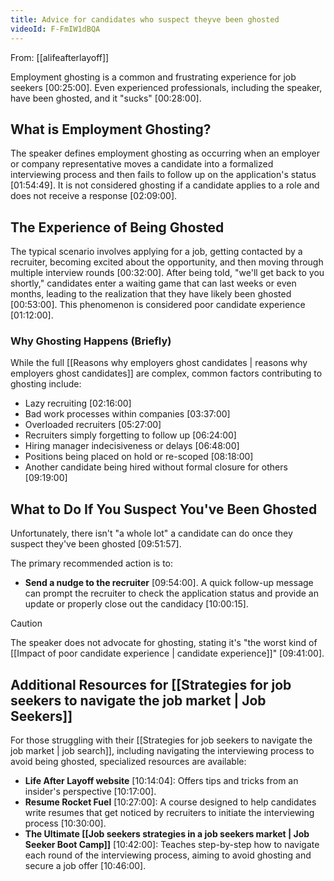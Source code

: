 ```yaml
---
title: Advice for candidates who suspect theyve been ghosted
videoId: F-FmIW1dBQA
---
```


From: [[alifeafterlayoff]] <br/> 

Employment ghosting is a common and frustrating experience for job seekers <a class="yt-timestamp" data-t="00:25:00">[00:25:00]</a>. Even experienced professionals, including the speaker, have been ghosted, and it "sucks" <a class="yt-timestamp" data-t="00:28:00">[00:28:00]</a>.

## What is Employment Ghosting?

The speaker defines employment ghosting as occurring when an employer or company representative moves a candidate into a formalized interviewing process and then fails to follow up on the application's status <a class="yt-timestamp" data-t="01:54:49">[01:54:49]</a>. It is not considered ghosting if a candidate applies to a role and does not receive a response <a class="yt-timestamp" data-t="02:09:00">[02:09:00]</a>.

## The Experience of Being Ghosted

The typical scenario involves applying for a job, getting contacted by a recruiter, becoming excited about the opportunity, and then moving through multiple interview rounds <a class="yt-timestamp" data-t="00:32:00">[00:32:00]</a>. After being told, "we'll get back to you shortly," candidates enter a waiting game that can last weeks or even months, leading to the realization that they have likely been ghosted <a class="yt-timestamp" data-t="00:53:00">[00:53:00]</a>. This phenomenon is considered poor candidate experience <a class="yt-timestamp" data-t="01:12:00">[01:12:00]</a>.

### Why Ghosting Happens (Briefly)

While the full [[Reasons why employers ghost candidates | reasons why employers ghost candidates]] are complex, common factors contributing to ghosting include:
*   Lazy recruiting <a class="yt-timestamp" data-t="02:16:00">[02:16:00]</a>
*   Bad work processes within companies <a class="yt-timestamp" data-t="03:37:00">[03:37:00]</a>
*   Overloaded recruiters <a class="yt-timestamp" data-t="05:27:00">[05:27:00]</a>
*   Recruiters simply forgetting to follow up <a class="yt-timestamp" data-t="06:24:00">[06:24:00]</a>
*   Hiring manager indecisiveness or delays <a class="yt-timestamp" data-t="06:48:00">[06:48:00]</a>
*   Positions being placed on hold or re-scoped <a class="yt-timestamp" data-t="08:18:00">[08:18:00]</a>
*   Another candidate being hired without formal closure for others <a class="yt-timestamp" data-t="09:19:00">[09:19:00]</a>

## What to Do If You Suspect You've Been Ghosted

Unfortunately, there isn't "a whole lot" a candidate can do once they suspect they've been ghosted <a class="yt-timestamp" data-t="09:51:57">[09:51:57]</a>.

The primary recommended action is to:
*   **Send a nudge to the recruiter** <a class="yt-timestamp" data-t="09:54:00">[09:54:00]</a>. A quick follow-up message can prompt the recruiter to check the application status and provide an update or properly close out the candidacy <a class="yt-timestamp" data-t="10:00:15">[10:00:15]</a>.

> [!CAUTION]
> The speaker does not advocate for ghosting, stating it's "the worst kind of [[Impact of poor candidate experience | candidate experience]]" <a class="yt-timestamp" data-t="09:41:00">[09:41:00]</a>.

## Additional Resources for [[Strategies for job seekers to navigate the job market | Job Seekers]]

For those struggling with their [[Strategies for job seekers to navigate the job market | job search]], including navigating the interviewing process to avoid being ghosted, specialized resources are available:

*   **Life After Layoff website** <a class="yt-timestamp" data-t="10:14:04">[10:14:04]</a>: Offers tips and tricks from an insider's perspective <a class="yt-timestamp" data-t="10:17:00">[10:17:00]</a>.
*   **Resume Rocket Fuel** <a class="yt-timestamp" data-t="10:27:00">[10:27:00]</a>: A course designed to help candidates write resumes that get noticed by recruiters to initiate the interviewing process <a class="yt-timestamp" data-t="10:30:00">[10:30:00]</a>.
*   **The Ultimate [[Job seekers strategies in a job seekers market | Job Seeker Boot Camp]]** <a class="yt-timestamp" data-t="10:42:00">[10:42:00]</a>: Teaches step-by-step how to navigate each round of the interviewing process, aiming to avoid ghosting and secure a job offer <a class="yt-timestamp" data-t="10:46:00">[10:46:00]</a>.